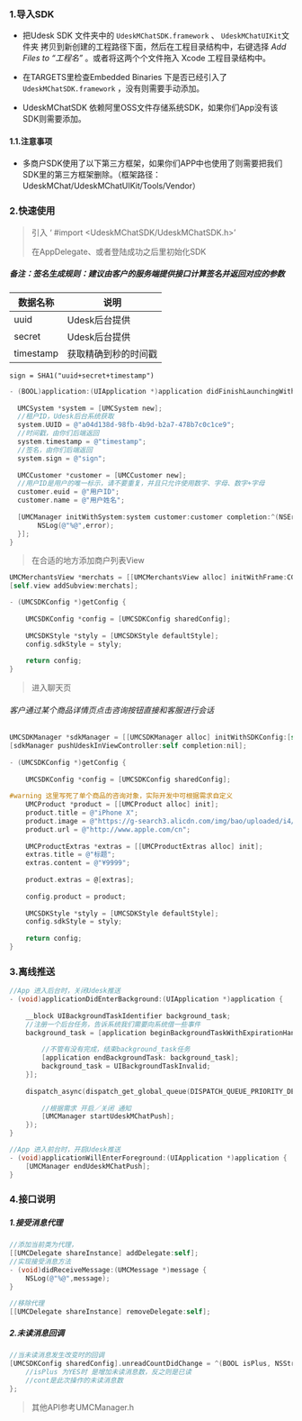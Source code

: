 ### 1.导入SDK

- 把Udesk SDK 文件夹中的 `UdeskMChatSDK.framework` 、 `UdeskMChatUIKit`文件夹 拷贝到新创建的工程路径下面，然后在工程目录结构中，右键选择 *Add Files to “工程名”* 。或者将这两个个文件拖入 Xcode 工程目录结构中。


- 在TARGETS里检查Embedded Binaries 下是否已经引入了 `UdeskMChatSDK.framework` ，没有则需要手动添加。


- UdeskMChatSDK 依赖阿里OSS文件存储系统SDK，如果你们App没有该SDK则需要添加。


#### 1.1.注意事项

- 多商户SDK使用了以下第三方框架，如果你们APP中也使用了则需要把我们SDK里的第三方框架删除。（框架路径：UdeskMChat/UdeskMChatUIKit/Tools/Vendor）


### 2.快速使用

> 引入 ‘ \#import <UdeskMChatSDK/UdeskMChatSDK.h>’
>
> 在AppDelegate、或者登陆成功之后里初始化SDK

##### 备注：签名生成规则：建议由客户的服务端提供接口计算签名并返回对应的参数

| 数据名称      | 说明         |
| --------- | ---------- |
| uuid      | Udesk后台提供  |
| secret    | Udesk后台提供  |
| timestamp | 获取精确到秒的时间戳 |

```
sign = SHA1("uuid+secret+timestamp")
```

```objective-c
- (BOOL)application:(UIApplication *)application didFinishLaunchingWithOptions:(NSDictionary *)launchOptions {
  
  UMCSystem *system = [UMCSystem new];
  //租户ID，Udesk后台系统获取
  system.UUID = @"a04d138d-98fb-4b9d-b2a7-478b7c0c1ce9";
  //时间戳，由你们后端返回
  system.timestamp = @"timestamp";
  //签名，由你们后端返回
  system.sign = @"sign";
            
  UMCCustomer *customer = [UMCCustomer new];
  //用户ID是用户的唯一标示，请不要重复，并且只允许使用数字、字母、数字+字母
  customer.euid = @"用户ID";
  customer.name = @"用户姓名";
            
  [UMCManager initWithSystem:system customer:customer completion:^(NSError *error) {
       NSLog(@"%@",error);
  }];
}
```

> 在合适的地方添加商户列表View

```objective-c
UMCMerchantsView *merchats = [[UMCMerchantsView alloc] initWithFrame:CGRectMake(0, 0, self.view.frame.size.width, self.view.frame.size.height) sdkConfig:[self getConfig]];
[self.view addSubview:merchats];

- (UMCSDKConfig *)getConfig {
    
    UMCSDKConfig *config = [UMCSDKConfig sharedConfig];
    
    UMCSDKStyle *styly = [UMCSDKStyle defaultStyle];
    config.sdkStyle = styly;
    
    return config;
}
```

> 进入聊天页

###### 客户通过某个商品详情页点击咨询按钮直接和客服进行会话

```objective-c
UMCSDKManager *sdkManager = [[UMCSDKManager alloc] initWithSDKConfig:[self getConfig] merchantId:@"商户ID"];
[sdkManager pushUdeskInViewController:self completion:nil];
            
- (UMCSDKConfig *)getConfig {
    
    UMCSDKConfig *config = [UMCSDKConfig sharedConfig];
    
#warning 这里写死了单个商品的咨询对象，实际开发中可根据需求自定义
    UMCProduct *product = [[UMCProduct alloc] init];
    product.title = @"iPhone X";
    product.image = @"https://g-search3.alicdn.com/img/bao/uploaded/i4/i3/1917047079/TB1IfFybl_85uJjSZPfXXcp0FXa_!!0-item_pic.jpg_460x460Q90.jpg";
    product.url = @"http://www.apple.com/cn";
    
    UMCProductExtras *extras = [[UMCProductExtras alloc] init];
    extras.title = @"标题";
    extras.content = @"¥9999";
    
    product.extras = @[extras];
    
    config.product = product;
    
    UMCSDKStyle *styly = [UMCSDKStyle defaultStyle];
    config.sdkStyle = styly;
    
    return config;
}
```



### 3.离线推送

```objective-c
//App 进入后台时，关闭Udesk推送
- (void)applicationDidEnterBackground:(UIApplication *)application {
  
    __block UIBackgroundTaskIdentifier background_task;
    //注册一个后台任务，告诉系统我们需要向系统借一些事件
    background_task = [application beginBackgroundTaskWithExpirationHandler:^ {
        
        //不管有没有完成，结束background_task任务
        [application endBackgroundTask: background_task];
        background_task = UIBackgroundTaskInvalid;
    }];
    
    dispatch_async(dispatch_get_global_queue(DISPATCH_QUEUE_PRIORITY_DEFAULT, 0), ^{
        
        //根据需求 开启／关闭 通知
        [UMCManager startUdeskMChatPush];
    });
}

//App 进入前台时，开启Udesk推送
- (void)applicationWillEnterForeground:(UIApplication *)application {
	[UMCManager endUdeskMChatPush];
}
```

### 4.接口说明

##### 1.接受消息代理

```objective-c
//添加当前类为代理，
[[UMCDelegate shareInstance] addDelegate:self];
//实现接受消息方法
- (void)didReceiveMessage:(UMCMessage *)message {
  	NSLog(@"%@",message);
}

//移除代理
[[UMCDelegate shareInstance] removeDelegate:self];
```

##### 2.未读消息回调

```objective-c
//当未读消息发生改变时的回调
[UMCSDKConfig sharedConfig].unreadCountDidChange = ^(BOOL isPlus, NSString *count) {
    //isPlus 为YES时 是增加未读消息数，反之则是已读
  	//cont是此次操作的未读消息数
};
```

> 其他API参考UMCManager.h

